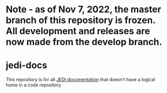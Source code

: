 # Note - as of Nov 7, 2022, the master branch of this repository is frozen. All development and releases are now made from the develop branch.

# jedi-docs

This repository is for all [JEDI documentation](https://jointcenterforsatellitedataassimilation-jedi-docs.readthedocs-hosted.com) that doesn't have a logical home in a code repository. 
